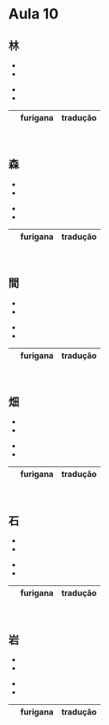 # Aula 10

## 林
<ul><li></li><li></li></ul>

<ul><li></li><li></li></ul>

|  | furigana | tradução |
|:---:|:---:|:---:|

<br>


## 森
<ul><li></li><li></li></ul>

<ul><li></li><li></li></ul>

|  | furigana | tradução |
|:---:|:---:|:---:|

<br>


## 間
<ul><li></li><li></li></ul>

<ul><li></li><li></li></ul>

|  | furigana | tradução |
|:---:|:---:|:---:|

<br>


## 畑
<ul><li></li><li></li></ul>

<ul><li></li><li></li></ul>

|  | furigana | tradução |
|:---:|:---:|:---:|

<br>


## 石
<ul><li></li><li></li></ul>

<ul><li></li><li></li></ul>

|  | furigana | tradução |
|:---:|:---:|:---:|

<br>


## 岩
<ul><li></li><li></li></ul>

<ul><li></li><li></li></ul>

|  | furigana | tradução |
|:---:|:---:|:---:|